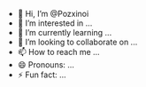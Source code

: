 - 👋 Hi, I’m @Pozxinoi
- 👀 I’m interested in ...
- 🌱 I’m currently learning ...
- 💞️ I’m looking to collaborate on ...
- 📫 How to reach me ...
- 😄 Pronouns: ...
- ⚡ Fun fact: ...

<!---
Pozxinoi/Pozxinoi is a ✨ special ✨ repository because its `README.md` (this file) appears on your GitHub profile.
You can click the Preview link to take a look at your changes.
--->

